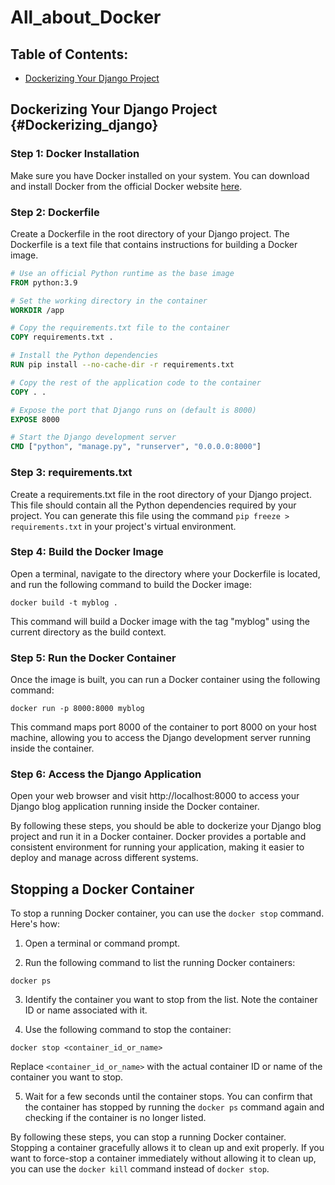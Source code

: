 # All_about_Docker

## Table of Contents:
- [Dockerizing Your Django Project](#Dockerizing_django)


## Dockerizing Your Django Project {#Dockerizing_django}

### Step 1: Docker Installation
Make sure you have Docker installed on your system. You can download and install Docker from the official Docker website [here](https://www.docker.com/get-started).

### Step 2: Dockerfile
Create a Dockerfile in the root directory of your Django project. The Dockerfile is a text file that contains instructions for building a Docker image.

```Dockerfile
# Use an official Python runtime as the base image
FROM python:3.9

# Set the working directory in the container
WORKDIR /app

# Copy the requirements.txt file to the container
COPY requirements.txt .

# Install the Python dependencies
RUN pip install --no-cache-dir -r requirements.txt

# Copy the rest of the application code to the container
COPY . .

# Expose the port that Django runs on (default is 8000)
EXPOSE 8000

# Start the Django development server
CMD ["python", "manage.py", "runserver", "0.0.0.0:8000"]
```

### Step 3: requirements.txt
Create a requirements.txt file in the root directory of your Django project. This file should contain all the Python dependencies required by your project. You can generate this file using the command `pip freeze > requirements.txt` in your project's virtual environment.

### Step 4: Build the Docker Image
Open a terminal, navigate to the directory where your Dockerfile is located, and run the following command to build the Docker image:

```
docker build -t myblog .
```

This command will build a Docker image with the tag "myblog" using the current directory as the build context.

### Step 5: Run the Docker Container
Once the image is built, you can run a Docker container using the following command:

```
docker run -p 8000:8000 myblog
```

This command maps port 8000 of the container to port 8000 on your host machine, allowing you to access the Django development server running inside the container.

### Step 6: Access the Django Application
Open your web browser and visit http://localhost:8000 to access your Django blog application running inside the Docker container.

By following these steps, you should be able to dockerize your Django blog project and run it in a Docker container. Docker provides a portable and consistent environment for running your application, making it easier to deploy and manage across different systems.

## Stopping a Docker Container

To stop a running Docker container, you can use the `docker stop` command. Here's how:

1. Open a terminal or command prompt.

2. Run the following command to list the running Docker containers:
```
docker ps
```

3. Identify the container you want to stop from the list. Note the container ID or name associated with it.

4. Use the following command to stop the container:
```
docker stop <container_id_or_name>
```
Replace `<container_id_or_name>` with the actual container ID or name of the container you want to stop.

5. Wait for a few seconds until the container stops. You can confirm that the container has stopped by running the `docker ps` command again and checking if the container is no longer listed.

By following these steps, you can stop a running Docker container. Stopping a container gracefully allows it to clean up and exit properly. If you want to force-stop a container immediately without allowing it to clean up, you can use the `docker kill` command instead of `docker stop`.

